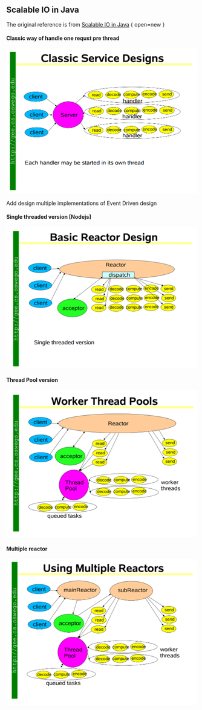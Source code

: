 ## Scalable IO in Java

The original reference is from [Scalable IO in Java](http://gee.cs.oswego.edu/dl/cpjslides/nio.pdf)  { open=new }

#### Classic way of handle one requst pre thread
![Class way](pic/classic.png)

Add design multiple implementations of Event Driven design

#### Single threaded version [Nodejs]
![Single threaded version](pic/single.png)

#### Thread Pool version
![Thread pool](pic/threadPool.png)

#### Multiple reactor
![Using Multiple Reactors](pic/multiReactor.png)